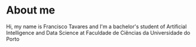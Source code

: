 # About me

Hi, my name is Francisco Tavares and I'm a bachelor's student of Artificial Intelligence and Data Science at Faculdade de Ciências da Universidade do Porto
